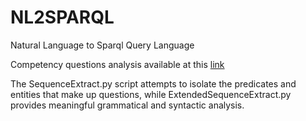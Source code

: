 # NL2SPARQL
Natural Language to Sparql Query Language

Competency questions analysis available at this [link](https://docs.google.com/spreadsheets/d/1KJ0Jx0Jem_frTjoJt80ZCkbYefHMMwLnNWUb-pid3Ys/edit#gid=0)

The SequenceExtract.py script attempts to isolate the predicates and entities that make up questions, while ExtendedSequenceExtract.py provides meaningful grammatical and syntactic analysis. 
